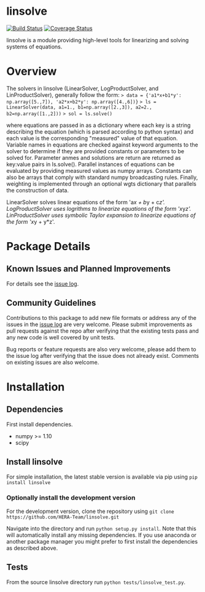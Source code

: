# linsolve

[![Build Status](https://travis-ci.org/HERA-Team/linsolve.svg?branch=master)](https://travis-ci.org/HERA-Team/linsolve)
[![Coverage Status](https://coveralls.io/repos/github/HERA-Team/linsolve/badge.svg?branch=master)](https://coveralls.io/github/HERA-Team/linsolve?branch=master)

linsolve is a module providing high-level tools for linearizing and solving systems of equations.

# Overview

The solvers in linsolve (LinearSolver, LogProductSolver, and LinProductSolver), 
generally follow the form:
```> data = {'a1*x+b1*y': np.array([5.,7]), 'a2*x+b2*y': np.array([4.,6])}```
```> ls = LinearSolver(data, a1=1., b1=np.array([2.,3]), a2=2., b2=np.array([1.,2]))```
```> sol = ls.solve()```

where equations are passed in as a dictionary where each key is a string
describing the equation (which is parsed according to python syntax) and each
value is the corresponding "measured" value of that equation.  Variable names
in equations are checked against keyword arguments to the solver to determine
if they are provided constants or parameters to be solved for.  Parameter anmes
and solutions are return are returned as key:value pairs in ls.solve().
Parallel instances of equations can be evaluated by providing measured values
as numpy arrays.  Constants can also be arrays that comply with standard numpy
broadcasting rules.  Finally, weighting is implemented through an optional wgts
dictionary that parallels the construction of data.

LinearSolver solves linear equations of the form 'a*x + b*y + c*z'.
LogProductSolver uses logrithms to linearize equations of the form 'x*y*z'.
LinProductSolver uses symbolic Taylor expansion to linearize equations of the
form 'x*y + y*z'.

# Package Details
## Known Issues and Planned Improvements

For details see the [issue log](https://github.com/HERA-Team/linsolve/issues).

## Community Guidelines
Contributions to this package to add new file formats or address any of the
issues in the [issue log](https://github.com/HERA-Team/linsolve/issues) are very welcome.
Please submit improvements as pull requests against the repo after verifying that
the existing tests pass and any new code is well covered by unit tests.

Bug reports or feature requests are also very welcome, please add them to the
issue log after verifying that the issue does not already exist.
Comments on existing issues are also welcome.

# Installation
## Dependencies
First install dependencies. 

* numpy >= 1.10
* scipy

## Install linsolve
For simple installation, the latest stable version is available via pip using ```pip install linsolve```

### Optionally install the development version
For the development version, clone the repository using
```git clone https://github.com/HERA-Team/linsolve.git```

Navigate into the directory and run ```python setup.py install```.
Note that this will automatically install any missing dependencies. If you use anaconda or another package manager you might prefer to first install the dependencies as described above.

## Tests
From the source linsolve directory run ```python tests/linsolve_test.py```.

